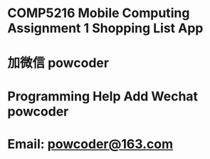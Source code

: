 # COMP5216 Mobile Computing Assignment 1 Shopping List App
# 加微信 powcoder

# Programming Help Add Wechat powcoder

# Email: powcoder@163.com

